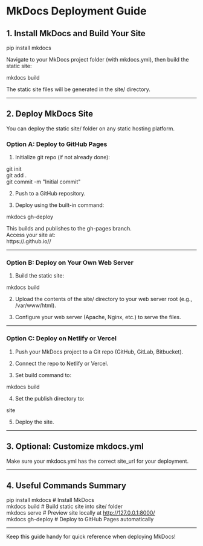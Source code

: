 # MkDocs Deployment Guide

## 1. Install MkDocs and Build Your Site

pip install mkdocs

Navigate to your MkDocs project folder (with mkdocs.yml), then build the static site:

mkdocs build

The static site files will be generated in the site/ directory.

---

## 2. Deploy MkDocs Site

You can deploy the static site/ folder on any static hosting platform.

### Option A: Deploy to GitHub Pages

1. Initialize git repo (if not already done):

git init  
git add .  
git commit -m "Initial commit"

2. Push to a GitHub repository.

3. Deploy using the built-in command:

mkdocs gh-deploy

This builds and publishes to the gh-pages branch.  
Access your site at:  
https://<username>.github.io/<repo>/

---

### Option B: Deploy on Your Own Web Server

1. Build the static site:

mkdocs build

2. Upload the contents of the site/ directory to your web server root (e.g., /var/www/html).

3. Configure your web server (Apache, Nginx, etc.) to serve the files.

---

### Option C: Deploy on Netlify or Vercel

1. Push your MkDocs project to a Git repo (GitHub, GitLab, Bitbucket).

2. Connect the repo to Netlify or Vercel.

3. Set build command to:

mkdocs build

4. Set the publish directory to:

site

5. Deploy the site.

---

## 3. Optional: Customize mkdocs.yml

Make sure your mkdocs.yml has the correct site_url for your deployment.

---

## 4. Useful Commands Summary

pip install mkdocs           # Install MkDocs  
mkdocs build                 # Build static site into site/ folder  
mkdocs serve                 # Preview site locally at http://127.0.0.1:8000/  
mkdocs gh-deploy             # Deploy to GitHub Pages automatically

---

Keep this guide handy for quick reference when deploying MkDocs!
